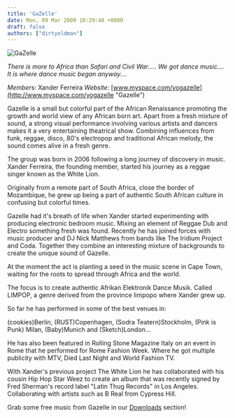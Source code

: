 ```yaml
---
title: 'GaZelle'
date: Mon, 09 Mar 2009 10:29:48 +0000
draft: false
authors: ["dirtyoldman"]
---
```


![GaZelle](/wp-content/uploads/2009/03/gazelle163eg31-200x300.jpg "GaZelle")

_There is more to Africa than Safari and Civil War….. We got dance music…. It is where dance music began anyway…._

_Members:_ Xander Ferreira _Website:_ [www.myspace.com/yogazelle](http://www.myspace.com/yogazelle "Gazelle")

Gazelle is a small but colorful part of the African Renaissance promoting the growth and world view of any African born art. Apart from a fresh mixture of sound, a strong visual performance involving various artists and dancers makes it a very entertaining theatrical show. Combining influences from funk, reggae, disco, 80's electropop and traditional African melody, the sound comes alive in a fresh genre.

The group was born in 2006 following a long journey of discovery in music. Xander Ferreira, the founding member, started his journey as a reggae singer known as the White Lion.

Originally from a remote part of South Africa, close the border of Mozambique, he grew up being a part of authentic South African culture in confusing but colorful times.

Gazelle had it's breath of life when Xander started experimenting with producing electronic bedroom music. Mixing an element of Reggae Dub and Electro something fresh was found. Recently he has joined forces with music producer and DJ Nick Matthews from bands like The Iridium Project and Coda. Together they combine an interesting mixture of backgrounds to create the unique sound of Gazelle.

At the moment the act is planting a seed in the music scene in Cape Town, waiting for the roots to spread through Africa and the world.

The focus is to create authentic Afrikan Elektronik Dance Musik. Called LIMPOP, a genre derived from the province limpopo where Xander grew up.

So far he has performed in some of the best venues in:

(cookies)Berlin, (RUST)Copenhagen, (Sodra Teatern)Stockholm, (Pink is Punk) Milan, (Baby)Munich and (Sketch)London…

He has also been featured in Rolling Stone Magazine Italy on an event in Rome that he performed for Rome Fashion Week. Where he got multiple publicity with MTV, Died Last Night and World Fashion TV.

With Xander's previous project The White Lion he has collaborated with his cousin Hip Hop Star Weez to create an album that was recently signed by Fred Sherman's record label "Latin Thug Records" in Los Angeles. Collaborating with artists such as B Real from Cypress Hill.

Grab some free music from Gazelle in our [Downloads](/downloads "electrotrash Downloads") section!